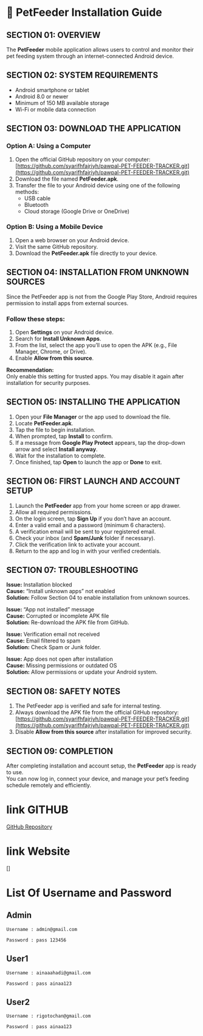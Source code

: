 # 🐾 PetFeeder Installation Guide

## SECTION 01: OVERVIEW
The **PetFeeder** mobile application allows users to control and monitor their pet feeding system through an internet-connected Android device.


## SECTION 02: SYSTEM REQUIREMENTS
- Android smartphone or tablet  
- Android 8.0 or newer  
- Minimum of 150 MB available storage  
- Wi-Fi or mobile data connection

## SECTION 03: DOWNLOAD THE APPLICATION

### Option A: Using a Computer
1. Open the official GitHub repository on your computer:  
   [https://github.com/syarifhfajriyh/pawpal-PET-FEEDER-TRACKER.git](https://github.com/syarifhfajriyh/pawpal-PET-FEEDER-TRACKER.git)
2. Download the file named **PetFeeder.apk**.
3. Transfer the file to your Android device using one of the following methods:
   - USB cable  
   - Bluetooth  
   - Cloud storage (Google Drive or OneDrive)

### Option B: Using a Mobile Device
1. Open a web browser on your Android device.  
2. Visit the same GitHub repository.  
3. Download the **PetFeeder.apk** file directly to your device.


## SECTION 04: INSTALLATION FROM UNKNOWN SOURCES
Since the PetFeeder app is not from the Google Play Store, Android requires permission to install apps from external sources.

### Follow these steps:
1. Open **Settings** on your Android device.  
2. Search for **Install Unknown Apps**.  
3. From the list, select the app you’ll use to open the APK (e.g., File Manager, Chrome, or Drive).  
4. Enable **Allow from this source**.

**Recommendation:**  
Only enable this setting for trusted apps. You may disable it again after installation for security purposes.


## SECTION 05: INSTALLING THE APPLICATION
1. Open your **File Manager** or the app used to download the file.  
2. Locate **PetFeeder.apk**.  
3. Tap the file to begin installation.  
4. When prompted, tap **Install** to confirm.  
5. If a message from **Google Play Protect** appears, tap the drop-down arrow and select **Install anyway**.  
6. Wait for the installation to complete.  
7. Once finished, tap **Open** to launch the app or **Done** to exit.


## SECTION 06: FIRST LAUNCH AND ACCOUNT SETUP
1. Launch the **PetFeeder** app from your home screen or app drawer.  
2. Allow all required permissions.  
3. On the login screen, tap **Sign Up** if you don’t have an account.  
4. Enter a valid email and a password (minimum 6 characters).  
5. A verification email will be sent to your registered email.  
6. Check your inbox (and **Spam/Junk** folder if necessary).  
7. Click the verification link to activate your account.  
8. Return to the app and log in with your verified credentials.


## SECTION 07: TROUBLESHOOTING

**Issue:** Installation blocked  
**Cause:** “Install unknown apps” not enabled  
**Solution:** Follow Section 04 to enable installation from unknown sources.

**Issue:** “App not installed” message  
**Cause:** Corrupted or incomplete APK file  
**Solution:** Re-download the APK file from GitHub.

**Issue:** Verification email not received  
**Cause:** Email filtered to spam  
**Solution:** Check Spam or Junk folder.

**Issue:** App does not open after installation  
**Cause:** Missing permissions or outdated OS  
**Solution:** Allow permissions or update your Android system.


## SECTION 08: SAFETY NOTES
1. The PetFeeder app is verified and safe for internal testing.  
2. Always download the APK file from the official GitHub repository:  
   [https://github.com/syarifhfajriyh/pawpal-PET-FEEDER-TRACKER.git](https://github.com/syarifhfajriyh/pawpal-PET-FEEDER-TRACKER.git)  
3. Disable **Allow from this source** after installation for improved security.


## SECTION 09: COMPLETION
After completing installation and account setup, the **PetFeeder** app is ready to use.  
You can now log in, connect your device, and manage your pet’s feeding schedule remotely and efficiently.


# link GITHUB
[GitHub Repository](https://github.com/syarifhfajriyh/pawpal-PET-FEEDER-TRACKER.git)

# link Website
[]

# List Of Username and Password

## Admin 

    Username : admin@gmail.com

    Password : pass 123456

## User1

    Username : ainaaahadi@gmail.com

    Password : pass ainaa123

 ## User2   

    Username : rigotochan@gmail.com

    Password : pass ainaa123





